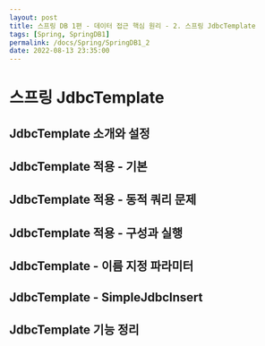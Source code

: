 ```yaml
---
layout: post
title: 스프링 DB 1편 - 데이터 접근 핵심 원리 - 2. 스프링 JdbcTemplate
tags: [Spring, SpringDB1]
permalink: /docs/Spring/SpringDB1_2
date: 2022-08-13 23:35:00
---
```

# 스프링 JdbcTemplate

## JdbcTemplate 소개와 설정
## JdbcTemplate 적용 - 기본
## JdbcTemplate 적용 - 동적 쿼리 문제
## JdbcTemplate 적용 - 구성과 실행
## JdbcTemplate - 이름 지정 파라미터
## JdbcTemplate - SimpleJdbcInsert
## JdbcTemplate 기능 정리